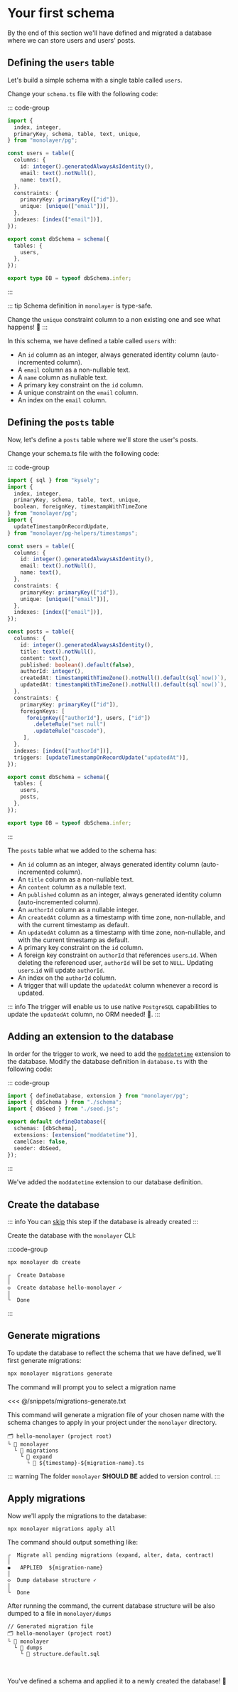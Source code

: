 # Your first schema

By the end of this section we'll have defined and migrated a database where we can store users and users' posts.

## Defining the `users` table

Let's build a simple schema with a single table called `users`.

Change your `schema.ts` file with the following code:

::: code-group
```ts [schema.ts]
import {
  index, integer,
  primaryKey, schema, table, text, unique,
} from "monolayer/pg";

const users = table({
  columns: {
    id: integer().generatedAlwaysAsIdentity(),
    email: text().notNull(),
    name: text(),
  },
  constraints: {
    primaryKey: primaryKey(["id"]),
    unique: [unique(["email"])],
  },
  indexes: [index(["email"])],
});

export const dbSchema = schema({
  tables: {
    users,
  },
});

export type DB = typeof dbSchema.infer;
```
:::

::: tip
Schema definition in `monolayer` is type-safe.

Change the `unique` constraint column to a non existing one and see what happens! :exploding_head:
:::

In this schema, we have defined a table called `users` with:
- An `id` column as an integer, always generated identity column (auto-incremented column).
- A `email` column as a non-nullable text.
- A `name` column as nullable text.
- A primary key constraint on the `id` column.
- A unique constraint on the `email` column.
- An index on the `email` column.

## Defining the `posts` table

Now, let's define a `posts` table where we'll store the user's posts.

Change your schema.ts file with the following code:

::: code-group
```ts [schema.ts]
import { sql } from "kysely";
import {
  index, integer,
  primaryKey, schema, table, text, unique,
  boolean, foreignKey, timestampWithTimeZone
} from "monolayer/pg";
import {
  updateTimestampOnRecordUpdate,
} from "monolayer/pg-helpers/timestamps";

const users = table({
  columns: {
    id: integer().generatedAlwaysAsIdentity(),
    email: text().notNull(),
    name: text(),
  },
  constraints: {
    primaryKey: primaryKey(["id"]),
    unique: [unique(["email"])],
  },
  indexes: [index(["email"])],
});

const posts = table({
  columns: {
    id: integer().generatedAlwaysAsIdentity(),
    title: text().notNull(),
    content: text(),
    published: boolean().default(false),
    authorId: integer(),
    createdAt: timestampWithTimeZone().notNull().default(sql`now()`),
    updatedAt: timestampWithTimeZone().notNull().default(sql`now()`),
  },
  constraints: {
    primaryKey: primaryKey(["id"]),
    foreignKeys: [
      foreignKey(["authorId"], users, ["id"])
        .deleteRule("set null")
        .updateRule("cascade"),
     ],
  },
  indexes: [index(["authorId"])],
  triggers: [updateTimestampOnRecordUpdate("updatedAt")],
});

export const dbSchema = schema({
  tables: {
    users,
    posts,
  },
});

export type DB = typeof dbSchema.infer;
```
:::

The `posts` table what we added to the schema has:
- An `id` column as an integer, always generated identity column (auto-incremented column).
- An `title` column as a non-nullable text.
- An `content` column as a nullable text.
- An `published` column as an integer, always generated identity column (auto-incremented column).
- An `authorId` column as a nullable integer.
- An `createdAt` column as a timestamp with time zone, non-nullable, and with the current timestamp as default.
- An `updatedAt` column as a timestamp with time zone, non-nullable, and with the current timestamp as default.
- A primary key constraint on the `id` column.
- A foreign key constraint on `authorId` that references `users`.`id`. When deleting the referenced user, `authorId` will be set to `NULL`. Updating `users`.`id` will update `authorId`.
- An index on the `authorId` column.
- A trigger that will update the `updatedAt` column whenever a record is updated.

::: info
The trigger will enable us to use native `PostgreSQL` capabilities to update the `updatedAt` column, no ORM needed! :tada:.
:::

## Adding an extension to the database

In order for the trigger to work, we need to add the [`moddatetime`](https://www.postgresql.org/docs/current/contrib-spi.html#CONTRIB-SPI-MODDATETIME) extension to the database. Modify the database definition in `database.ts` with the following code:

::: code-group
```ts [databases.ts]
import { defineDatabase, extension } from "monolayer/pg";
import { dbSchema } from "./schema";
import { dbSeed } from "./seed.js";

export default defineDatabase({
  schemas: [dbSchema],
  extensions: [extension("moddatetime")],
  camelCase: false,
  seeder: dbSeed,
});
```
:::

We've added the `moddatetime` extension to our database definition.

## Create the database

::: info
You can [skip](#generate-migrations) this step if the database is already created
:::

Create the database with the `monolayer` CLI:

:::code-group
```bash [command]
npx monolayer db create
```
```text [sample output]
┌  Create Database
│
◇  Create database hello-monolayer ✓
│
└  Done
```
:::

## Generate migrations

To update the database to reflect the schema that we have defined, we'll first generate migrations:

```bash [Command]
npx monolayer migrations generate
```

The command will prompt you to select a migration name

<<< @/snippets/migrations-generate.txt

This command will generate a migration file of your chosen name with the schema changes to apply in your project under the `monolayer` directory.

```text [Generated files]
🗂️ hello-monolayer (project root)
└ 📁 monolayer
  └ 📁 migrations
    └ 📁 expand
      └ 📄 ${timestamp}-${migration-name}.ts
```

::: warning
The folder `monolayer` **SHOULD BE** added to version control.
:::

## Apply migrations

Now we'll apply the migrations to the database:

```bash [Command]
npx monolayer migrations apply all
```

The command should output something like:

```text
┌  Migrate all pending migrations (expand, alter, data, contract)
│
◆   APPLIED  ${migration-name}
│
◇  Dump database structure ✓
│
└  Done
```

After running the command, the current database structure will be also dumped to a file in `monolayer/dumps`

```text [Generated files]
// Generated migration file
🗂️ hello-monolayer (project root)
└ 📁 monolayer
  └ 📁 dumps
    └ 📄 structure.default.sql
```

<br>

You've defined a schema and applied it to a newly created the database! :tada:
